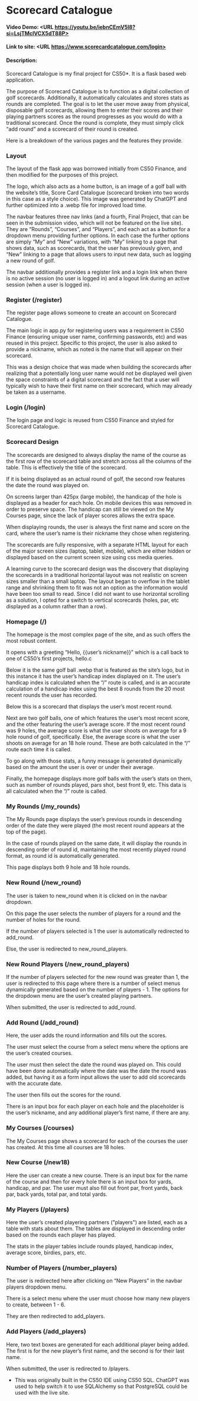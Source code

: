 # Scorecard Catalogue
#### Video Demo:  <URL https://youtu.be/iebnCEmV5l8?si=LsjTMclVCX5dT88P>
#### Link to site: <URL https://www.scorecardcatalogue.com/login>
#### Description:



Scorecard Catalogue is my final project for CS50*. It is a flask based web application.

The purpose of Scorecard Catalogue is to function as a digital collection of golf scorecards. Additionally, it automatically calculates and stores stats as rounds are completed. The goal is to let the user move away from physical, disposable golf scorecards, allowing them to enter their scores and their playing partners scores as the round progresses as you would do with a traditional scorecard. Once the round is complete, they must simply click “add round” and a scorecard of their round is created.

Here is a breakdown of the various pages and the features they provide.

### Layout

The layout of the flask app was borrowed initially from CS50 Finance, and then modified for the purposes of this project.

The logo, which also acts as a home button, is an image of a golf ball with the website’s title, Score Card Catalogue (scorecard broken into two words in this case as a style choice). This image was generated by ChatGPT and further optimized into a .webp file for improved load time.

The navbar features three nav links (and a fourth, Final Project, that can be seen in the submission video, which will not be featured on the live site). They are “Rounds”, “Courses”, and “Players”, and each act as a button for a dropdown menu providing further options. In each case the further options are simply “My” and “New” variations, with “My” linking to a page that shows data, such as scorecards, that the user has previously given, and “New” linking to a page that allows users to input new data, such as logging a new round of golf.

The navbar additionally provides a register link and a login link when there is no active session (no user is logged in) and a logout link during an active session (when a user is logged in).

### Register (/register)

The register page allows someone to create an account on Scorecard Catalogue.

The main logic in app.py for registering users was a requirement in CS50 Finance (ensuring unique user name, confirming passwords, etc) and was reused in this project. Specific to this project, the user is also asked to provide a nickname, which as noted is the name that will appear on their scorecard.

This was a design choice that was made when building the scorecards after realizing that a potentially long user name would not be displayed well given the space constraints of a digital scorecard and the fact that a user will typically wish to have their first name on their scorecard, which may already be taken as a username.

### Login (/login)

The login page and logic is reused from CS50 Finance and styled for Scorecard Catalogue.

### Scorecard Design

The scorecards are designed to always display the name of the course as the first row of the scorecard table and stretch across all the columns of the table. This is effectively the title of the scorecard.

If it is being displayed as an actual round of golf, the second row features the date the round was played on.

On screens larger than 425px (large mobile), the handicap of the hole is displayed as a header for each hole. On mobile devices this was removed in order to preserve space. The handicap can still be viewed on the My Courses page, since the lack of player scores allows the extra space.

When displaying rounds, the user is always the first name and score on the card, where the user’s name is their nickname they chose when registering.

The scorecards are fully responsive, with a separate HTML layout for each of the major screen sizes (laptop, tablet, mobile), which are either hidden or displayed based on the current screen size using css media queries.

A learning curve to the scorecard design was the discovery that displaying the scorecards in a traditional horizontal layout was not realistic on screen sizes smaller than a small laptop. The layout began to overflow in the tablet range and shrinking them to fit was not an option as the information would have been too small to read. Since I did not want to use horizontal scrolling as a solution, I opted for a switch to vertical scorecards (holes, par, etc displayed as a column rather than a row).

### Homepage (/)

The homepage is the most complex page of the site, and as such offers the most robust content.

It opens with a greeting “Hello, {{user’s nickname}}” which is a call back to one of CS50’s first projects, hello.c

Below it is the same golf ball .webp that is featured as the site’s logo, but in this instance it has the user’s handicap index displayed on it. The user’s handicap index is calculated when the “/” route is called, and is an accurate calculation of a handicap index using the best 8 rounds from the 20 most recent rounds the user has recorded.

Below this is a scorecard that displays the user’s most recent round.

Next are two golf balls, one of which features the user’s most recent score, and the other featuring the user’s average score. If the most recent round was 9 holes, the average score is what the user shoots on average for a 9 hole round of golf, specifically. Else, the average score is what the user shoots on average for an 18 hole round. These are both calculated in the “/” route each time it is called.

To go along with those stats, a funny message is generated dynamically based on the amount the user is over or under their average.

Finally, the homepage displays more golf balls with the user’s stats on them, such as number of rounds played, pars shot, best front 9, etc. This data is all calculated when the “/” route is called.

### My Rounds (/my_rounds)

The My Rounds page displays the user’s previous rounds in descending order of the date they were played (the most recent round appears at the top of the page).

In the case of rounds played on the same date, it will display the rounds in descending order of round id, maintaining the most recently played round format, as round id is automatically generated.

This page displays both 9 hole and 18 hole rounds.

### New Round (/new_round)

The user is taken to new_round when it is clicked on in the navbar dropdown.

On this page the user selects the number of players for a round and the number of holes for the round.

If the number of players selected is 1 the user is automatically redirected to add_round.

Else, the user is redirected to new_round_players.

### New Round Players (/new_round_players)

If the number of players selected for the new round was greater than 1, the user is redirected to this page where there is a number of select menus dynamically generated based on the number of players - 1. The options for the dropdown menu are the user’s created playing partners.

When submitted, the user is redirected to add_round.

### Add Round (/add_round)

Here, the user adds the round information and fills out the scores.

The user must select the course from a select menu where the options are the user’s created courses.

The user must then select the date the round was played on. This could have been done automatically where the date was the date the round was added, but having it as a form input allows the user to add old scorecards with the accurate date.

The user then fills out the scores for the round.

There is an input box for each player on each hole and the placeholder is the user’s nickname, and any additional player’s first name, if there are any.

### My Courses (/courses)

The My Courses page shows a scorecard for each of the courses the user has created. At this time all courses are 18 holes.

### New Course (/new18)

Here the user can create a new course. There is an input box for the name of the course and then for every hole there is an input box for yards, handicap, and par. The user must also fill out front par, front yards, back par, back yards, total par, and total yards.

### My Players (/players)

Here the user’s created playering partners ("players") are listed, each as a table with stats about them. The tables are displayed in descending order based on the rounds each player has played.

The stats in the player tables include rounds played, handicap index, average score, birdies, pars, etc.

### Number of Players (/number_players)

The user is redirected here after clicking on “New Players” in the navbar players dropdown menu.

There is a select menu where the user must choose how many new players to create, between 1 - 6.

They are then redirected to add_players.

### Add Players (/add_players)

Here, two text boxes are generated for each additional player being added. The first is for the new player’s first name, and the second is for their last name.

When submitted, the user is redirected to /players.


* This was originally built in the CS50 IDE using CS50 SQL. ChatGPT was used to help switch it to use SQLAlchemy so that PostgreSQL could be used with the live site.


